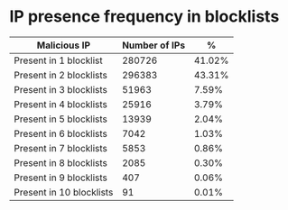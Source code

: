 # IP presence frequency in blocklists
| Malicious IP | Number of IPs | % |
|----|----|----|
| Present in 1 blocklist | 280726 | 41.02% |
| Present in 2 blocklists | 296383 | 43.31% |
| Present in 3 blocklists | 51963 | 7.59% |
| Present in 4 blocklists | 25916 | 3.79% |
| Present in 5 blocklists | 13939 | 2.04% |
| Present in 6 blocklists | 7042 | 1.03% |
| Present in 7 blocklists | 5853 | 0.86% |
| Present in 8 blocklists | 2085 | 0.30% |
| Present in 9 blocklists | 407 | 0.06% |
| Present in 10 blocklists | 91 | 0.01% |
